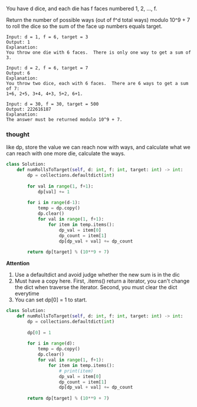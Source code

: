 You have d dice, and each die has f faces numbered 1, 2, ..., f.

Return the number of possible ways (out of f^d total ways) modulo 10^9 + 7 to roll the dice so the sum of the face up numbers equals target.

```
Input: d = 1, f = 6, target = 3
Output: 1
Explanation: 
You throw one die with 6 faces.  There is only one way to get a sum of 3.
```

```
Input: d = 2, f = 6, target = 7
Output: 6
Explanation: 
You throw two dice, each with 6 faces.  There are 6 ways to get a sum of 7:
1+6, 2+5, 3+4, 4+3, 5+2, 6+1.
```

```
Input: d = 30, f = 30, target = 500
Output: 222616187
Explanation: 
The answer must be returned modulo 10^9 + 7.
```

### thought

like dp, store the value we can reach now with ways, and calculate what we can reach with
one more die, calculate the ways.

```python
class Solution:
    def numRollsToTarget(self, d: int, f: int, target: int) -> int:
        dp = collections.defaultdict(int)
        
        for val in range(1, f+1):
            dp[val] += 1
        
        for i in range(d-1):
            temp = dp.copy()
            dp.clear()
            for val in range(1, f+1):                
                for item in temp.items():
                    dp_val = item[0]
                    dp_count = item[1]
                    dp[dp_val + val] += dp_count
        
        return dp[target] % (10**9 + 7)
```

**Attention**

1. Use a defaultdict and avoid judge whether the new sum is in the dic
2. Must have a copy here. First, .items() return a iterator, you can't change the dict when traverse the iterator.
Second, you must clear the dict everytime
3. You can set dp[0] = 1 to start. 

```python
class Solution:
    def numRollsToTarget(self, d: int, f: int, target: int) -> int:
        dp = collections.defaultdict(int)
        
        dp[0] = 1
        
        for i in range(d):
            temp = dp.copy()
            dp.clear()
            for val in range(1, f+1):                
                for item in temp.items():
                    # print(item)
                    dp_val = item[0]
                    dp_count = item[1]
                    dp[dp_val + val] += dp_count
        
        return dp[target] % (10**9 + 7)
```


